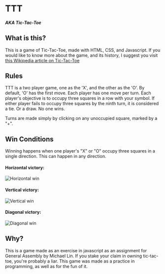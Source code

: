 # TTT
##### AKA Tic-Tac-Toe

## What is this?
This is a game of Tic-Tac-Toe, made with HTML, CSS, and Javascript. If you would like to know more about the game, and its history, I suggest you visit
[this Wikipedia article on Tic-Tac-Toe](https://en.wikipedia.org/wiki/Tic-tac-toe)

## Rules
TTT is a two player game, one as the 'X', and the other as the 'O'. By default, 'O' has the first move. Each player has one move per turn. Each player's objective is to occupy three squares in a row with your symbol. If either player fails to occupy three squares by the ninth turn, it is considered a tie. Or a draw. No one wins.

Turns are made simply by clicking on any unoccupied square, marked by a "+".

## Win Conditions
Winning happens when one player's "X" or "O" occupy three squares in a single direction.
This can happen in any direction.

#### Horizontal victory:
![Horizontal win](http://imgur.com/LVqPTCG.png)

#### Vertical victory:
![Vertical win](http://imgur.com/XIluN3y.png)

#### Diagonal victory:
![Diagonal win](http://imgur.com/jORrjzS.png)

## Why?
This is a game made as an exercise in javascript as an assignment for General Assembly by Michael Lin. If you stake your claim in owning tic-tac-toe, you're probably a liar. This game was made as a practice in programming, as well as for the fun of it.
